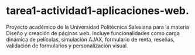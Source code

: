 # tarea1-actividad1-aplicaciones-web.
Proyecto académico de la Universidad Politécnica Salesiana para la materia Diseño y creación de páginas web. Incluye funcionalidades como carga dinámica de películas, simulación AJAX, formulario de renta, reseñas, validación de formularios y personalización visual.
